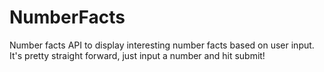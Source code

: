 # NumberFacts

Number facts API to display interesting number facts based on user input. It's pretty straight forward, just input a number and hit submit!
